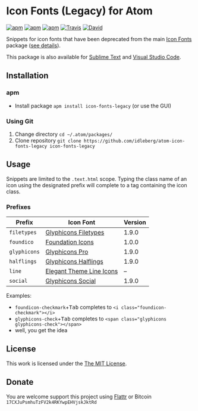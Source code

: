 # Icon Fonts (Legacy) for Atom

[![apm](https://img.shields.io/apm/l/icon-fonts-legacy.svg?style=flat-square)](https://atom.io/packages/icon-fonts-legacy)
[![apm](https://img.shields.io/apm/v/icon-fonts-legacy.svg?style=flat-square)](https://atom.io/packages/icon-fonts-legacy)
[![apm](https://img.shields.io/apm/dm/icon-fonts-legacy.svg?style=flat-square)](https://atom.io/packages/icon-fonts-legacy)
[![Travis](https://img.shields.io/travis/idleberg/atom-icon-fonts-legacy.svg?style=flat-square)](https://travis-ci.org/idleberg/atom-icon-fonts-legacy)
[![David](https://img.shields.io/david/dev/idleberg/atom-icon-fonts-legacy.svg?style=flat-square)](https://david-dm.org/idleberg/atom-icon-fonts-legacy?type=dev)

Snippets for icon fonts that have been deprecated from the main [Icon Fonts](https://github.com/idleberg/atom-icon-fonts) package ([see details](https://github.com/idleberg/atom-icon-fonts-legacy#prefixes)).

This package is also available for [Sublime Text](https://github.com/idleberg/sublime-icon-fonts-legacy) and [Visual Studio Code](https://github.com/idleberg/vscode-icon-fonts-legacy).

## Installation

### apm

* Install package `apm install icon-fonts-legacy` (or use the GUI)

### Using Git

1. Change directory `cd ~/.atom/packages/`
2. Clone repository `git clone https://github.com/idleberg/atom-icon-fonts-legacy icon-fonts-legacy`

## Usage

Snippets are limited to the `.text.html` scope. Typing the class name of an icon using the designated prefix will complete to a tag containing the icon class.

### Prefixes

Prefix         | Icon Font                           | Version
---------------|-------------------------------------|--------
`filetypes`    | [Glyphicons Filetypes][filetypes]   | 1.9.0
`foundico`     | [Foundation Icons][foundico]        | 1.0.0
`glyphicons`   | [Glyphicons Pro][glyphicons]        | 1.9.0
`halflings`    | [Glyphicons Halflings][halflings]   | 1.9.0
`line`         | [Elegant Theme Line Icons][line]    | –
`social`       | [Glyphicons Social][social]         | 1.9.0

Examples:

* `foundicon-checkmark`+<kbd>Tab</kbd> completes to `<i class="foundicon-checkmark"></i>`
* `glyphicons-check`+<kbd>Tab</kbd> completes to `<span class="glyphicons glyphicons-check"></span>`
* well, you get the idea

## License

This work is licensed under the [The MIT License](LICENSE.md).

## Donate

You are welcome support this project using [Flattr](https://flattr.com/submit/auto?user_id=idleberg&url=https://github.com/idleberg/atom-icon-fonts-legacy) or Bitcoin `17CXJuPsmhuTzFV2k4RKYwpEHVjskJktRd`

[filetypes]: http://glyphicons.com
[foundico]: https://github.com/zurb/foundation-icons/tree/original-implementation
[glyphicons]: http://glyphicons.com
[halflings]: http://glyphicons.com
[line]: https://www.elegantthemes.com/blog/resources/elegant-icon-font
[social]: http://glyphicons.com

